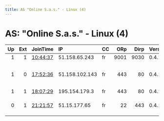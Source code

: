 ```yaml
---
title: AS "Online S.a.s." - Linux (4)
---
```


# AS: "Online S.a.s." - Linux (4)

|   Up |   Ext | JoinTime                                                                                            | IP             | CC   |   ORp |   Dirp | Version   | Contact                  | Nickname   |   eFamMembers |
|-----:|------:|:----------------------------------------------------------------------------------------------------|:---------------|:-----|------:|-------:|:----------|:-------------------------|:-----------|--------------:|
|    1 |     1 | [10:44:37](https://metrics.torproject.org/rs.html#details/7B87EF57DAC332D7016C04AE82063E93B5162C44) | 51.158.65.243  | fr   |  9001 |   9030 | 0.4.1.6   | None                     | Unnamed    |             1 |
|    1 |     0 | [17:52:36](https://metrics.torproject.org/rs.html#details/546E52A979FB0FBBDF1DDF360FB20AA03D22AACE) | 51.158.102.143 | fr   |   443 |     80 | 0.4.1.6   | noc at louifox dot house | lftor2     |             1 |
|    1 |     1 | [18:07:29](https://metrics.torproject.org/rs.html#details/9C66AB3B7D9DDA2EA81AAF51BABA6D4331DF9592) | 195.154.179.3  | fr   |   443 |     80 | 0.4.1.6   | None                     | Sriracha   |             1 |
|    0 |     1 | [21:21:57](https://metrics.torproject.org/rs.html#details/B247E8F389FDF3EE6F3147BFA10FF64EA5BC99D8) | 51.15.177.65   | fr   |    22 |    443 | 0.4.1.6   | ip7 at airmail dot cc    | ip7        |             1 |
